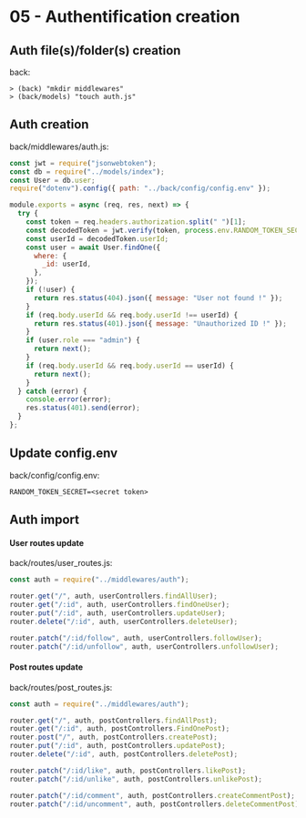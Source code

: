 # 05 - Authentification creation

## Auth file(s)/folder(s) creation

back:

    > (back) "mkdir middlewares"
    > (back/models) "touch auth.js"

## Auth creation

back/middlewares/auth.js:

```javascript
const jwt = require("jsonwebtoken");
const db = require("../models/index");
const User = db.user;
require("dotenv").config({ path: "../back/config/config.env" });

module.exports = async (req, res, next) => {
  try {
    const token = req.headers.authorization.split(" ")[1];
    const decodedToken = jwt.verify(token, process.env.RANDOM_TOKEN_SECRET);
    const userId = decodedToken.userId;
    const user = await User.findOne({
      where: {
        _id: userId,
      },
    });
    if (!user) {
      return res.status(404).json({ message: "User not found !" });
    }
    if (req.body.userId && req.body.userId !== userId) {
      return res.status(401).json({ message: "Unauthorized ID !" });
    }
    if (user.role === "admin") {
      return next();
    }
    if (req.body.userId && req.body.userId == userId) {
      return next();
    }
  } catch (error) {
    console.error(error);
    res.status(401).send(error);
  }
};
```

## Update config.env

back/config/config.env:

```
RANDOM_TOKEN_SECRET=<secret token>
```

## Auth import

#### User routes update

back/routes/user_routes.js:

```javascript
const auth = require("../middlewares/auth");

router.get("/", auth, userControllers.findAllUser);
router.get("/:id", auth, userControllers.findOneUser);
router.put("/:id", auth, userControllers.updateUser);
router.delete("/:id", auth, userControllers.deleteUser);

router.patch("/:id/follow", auth, userControllers.followUser);
router.patch("/:id/unfollow", auth, userControllers.unfollowUser);
```

#### Post routes update

back/routes/post_routes.js:

```javascript
const auth = require("../middlewares/auth");

router.get("/", auth, postControllers.findAllPost);
router.get("/:id", auth, postControllers.FindOnePost);
router.post("/", auth, postControllers.createPost);
router.put("/:id", auth, postControllers.updatePost);
router.delete("/:id", auth, postControllers.deletePost);

router.patch("/:id/like", auth, postControllers.likePost);
router.patch("/:id/unlike", auth, postControllers.unlikePost);

router.patch("/:id/comment", auth, postControllers.createCommentPost);
router.patch("/:id/uncomment", auth, postControllers.deleteCommentPost);
```
